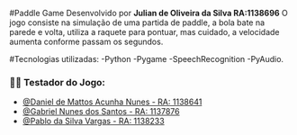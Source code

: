 #Paddle Game
Desenvolvido por **Julian de Oliveira da Silva RA:1138696**
O jogo consiste na simulação de uma partida de paddle, a bola bate na parede e volta, utiliza a raquete para pontuar, mas cuidado, a velocidade aumenta conforme passam os segundos.


#Tecnologias utilizadas:
-Python
-Pygame
-SpeechRecognition
-PyAudio.

### 🧑‍💻 Testador do Jogo:
- [@Daniel de Mattos Acunha Nunes - RA: 1138641](https://www.github.com/nunesdaniel)
- [@Gabriel Nunes dos Santos - RA: 1137876](https://github.com/gabnunes1305)
- [@Pablo da Silva Vargas - RA: 1138233](https://github.com/pvargas93)
